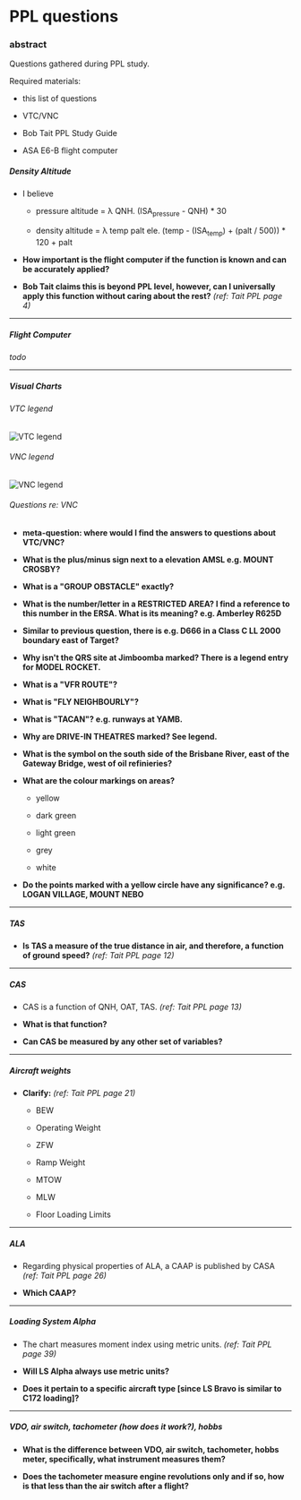 # PPL questions

### abstract

Questions gathered during PPL study.

Required materials:

* this list of questions

* VTC/VNC

* Bob Tait PPL Study Guide

* ASA E6-B flight computer

##### Density Altitude

* I believe

  * pressure altitude = &#955; QNH. (ISA<sub>pressure</sub> - QNH) * 30

  * density altitude = &#955; temp palt ele. (temp - (ISA<sub>temp</sub>) + (palt / 500)) * 120 + palt

* **How important is the flight computer if the function is known and can be accurately applied?**

* **Bob Tait claims this is beyond PPL level, however, can I universally apply this function without caring about the rest?** *(ref: Tait PPL page 4)*

----

##### Flight Computer

*todo*

----

##### Visual Charts

###### VTC legend

![VTC legend](http://i.imgur.com/EL5BGqQ.jpg)

###### VNC legend

![VNC legend](http://i.imgur.com/fIk8Dfb.jpg)

###### Questions re: VNC

* **meta-question: where would I find the answers to questions about VTC/VNC?**

* **What is the plus/minus sign next to a elevation AMSL e.g. MOUNT CROSBY?**

* **What is a "GROUP OBSTACLE" exactly?**

* **What is the number/letter in a RESTRICTED AREA? I find a reference to this number in the ERSA. What is its meaning? e.g. Amberley R625D**

* **Similar to previous question, there is e.g. D666 in a Class C LL 2000 boundary east of Target?**

* **Why isn't the QRS site at Jimboomba marked? There is a legend entry for MODEL ROCKET.**

* **What is a "VFR ROUTE"?**

* **What is "FLY NEIGHBOURLY"?**

* **What is "TACAN"? e.g. runways at YAMB.**

* **Why are DRIVE-IN THEATRES marked? See legend.**

* **What is the symbol on the south side of the Brisbane River, east of the Gateway Bridge, west of oil refinieries?**

* **What are the colour markings on areas?**

  * yellow

  * dark green

  * light green

  * grey

  * white

* **Do the points marked with a yellow circle have any significance? e.g. LOGAN VILLAGE, MOUNT NEBO**

----

##### TAS

* **Is TAS a measure of the true distance in air, and therefore, a function of ground speed?** *(ref: Tait PPL page 12)*

----

##### CAS

* CAS is a function of QNH, OAT, TAS. *(ref: Tait PPL page 13)*

* **What is that function?**

* **Can CAS be measured by any other set of variables?**

----

##### Aircraft weights

* **Clarify:** *(ref: Tait PPL page 21)*

  * BEW

  * Operating Weight

  * ZFW

  * Ramp Weight

  * MTOW

  * MLW

  * Floor Loading Limits

----

##### ALA

* Regarding physical properties of ALA, a CAAP is published by CASA *(ref: Tait PPL page 26)*

* **Which CAAP?**

----

##### Loading System Alpha

* The chart measures moment index using metric units. *(ref: Tait PPL page 39)*

* **Will LS Alpha always use metric units?**

* **Does it pertain to a specific aircraft type [since LS Bravo is similar to C172 loading]?**

----

##### VDO, air switch, tachometer (how does it work?), hobbs

* **What is the difference between VDO, air switch, tachometer, hobbs meter, specifically, what instrument measures them?**

* **Does the tachometer measure engine revolutions only and if so, how is that less than the air switch after a flight?**
